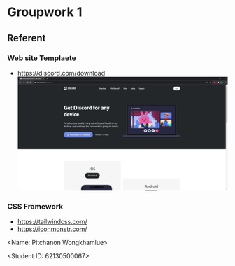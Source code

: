 # Groupwork 1 
## Referent  
### Web site Templaete 
- https://discord.com/download
![alt text](/62130500067_groupwork_1/images/screenshort.png?raw=true "Discord")
### CSS Framework 
- https://tailwindcss.com/ 
- https://iconmonstr.com/

<Name: Pitchanon Wongkhamlue> 

<Student ID: 62130500067>
